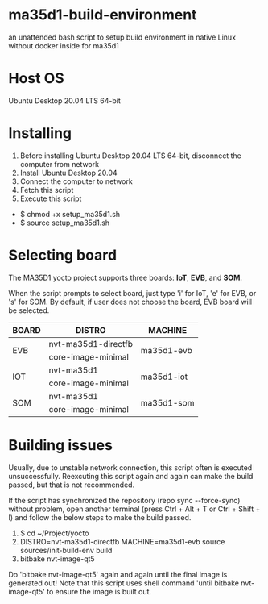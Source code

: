 # ma35d1-build-environment
 an unattended bash script to setup build  environment in native Linux without docker inside for ma35d1

# Host OS
Ubuntu Desktop 20.04 LTS 64-bit

# Installing
1. Before installing Ubuntu Desktop 20.04 LTS 64-bit, disconnect the computer from network
2. Install Ubuntu Desktop 20.04
3. Connect the computer to network
4. Fetch this script
5. Execute this script
  * $ chmod +x setup_ma35d1.sh
  * $ source setup_ma35d1.sh

# Selecting board
The MA35D1 yocto project supports three boards: **IoT**, **EVB**, and **SOM**.

When the script prompts to select board, just type 'i' for IoT, 'e' for EVB, or 's' for SOM. By default, if user does not choose the board, EVB board will be selected. 

<table>
  <thead>
    <tr>
      <th>BOARD</th>
      <th>DISTRO</th>
      <th>MACHINE</th>
    </tr>
  </thead>
  <tbody>
    <tr>
      <td rowspan="2">EVB</td>
      <td>nvt-ma35d1-directfb</td>
      <td rowspan="2">ma35d1-evb</td>
    </tr>
   <tr><td>core-image-minimal</td></tr>
   
   <tr>
      <td rowspan="2">IOT</td>
      <td>nvt-ma35d1</td>
      <td rowspan="2">ma35d1-iot</td>
    </tr>
   <tr><td>core-image-minimal</td></tr>
   
   <tr>
      <td rowspan="2">SOM</td>
      <td>nvt-ma35d1</td>
      <td rowspan="2">ma35d1-som</td>
    </tr>
   <tr><td>core-image-minimal</td></tr>
  
  </tbody>
</table>




# Building issues
Usually, due to unstable network connection, this script often is executed unsuccessfully. Reexcuting this script again and again can make the build passed, but that is not recommended.

If the script has synchronized the repository (repo sync --force-sync) without problem, open another terminal (press Ctrl + Alt + T or Ctrl + Shift + I) and follow the below steps to make the build passed.

1. $ cd ~/Project/yocto
2. DISTRO=nvt-ma35d1-directfb MACHINE=ma35d1-evb source sources/init-build-env build
3. bitbake nvt-image-qt5

Do 'bitbake nvt-image-qt5' again and again until the final image is generated out! Note that this script uses shell command 'until bitbake nvt-image-qt5' to ensure the image is built out.
